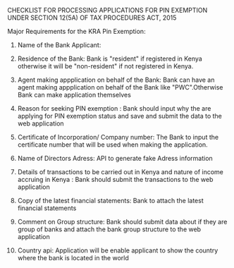 CHECKLIST FOR PROCESSING APPLICATIONS FOR PIN EXEMPTION UNDER SECTION 12(5A) OF TAX PROCEDURES ACT, 2015

Major Requirements for the KRA Pin Exemption:

1. Name of the Bank Applicant:

2. Residence of the Bank: Bank is "resident" if registered  in Kenya otherwise it will be "non-resident" if not registered in Kenya.

3. Agent making appplication on behalf of the Bank: Bank can have an agent making appplication on behalf of the Bank like "PWC".Otherwise Bank can make application themselves

4. Reason for seeking PIN exemption : Bank should input why the are applying for PIN exemption status and save and submit the data to the web application

5. Certificate of Incorporation/ Company number: The Bank to input the certificate number that will be used when making the application.

6. Name of Directors Adress: API to generate fake Adress information

7. Details of transactions to be carried out in Kenya and nature of income accruing in Kenya : Bank should submit the transactions to the web application

8. Copy of the latest financial statements: Bank to attach the latest financial statements

9. Comment on Group structure: Bank should submit data about if they are group of banks and attach the bank group structure to the web application

10. Country api: Application will be enable applicant to show the country where the bank is located in the world 
